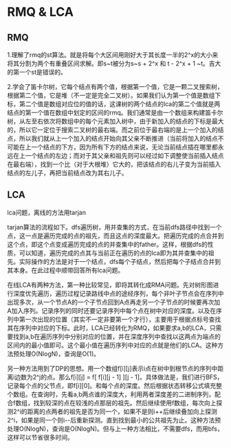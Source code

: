 # RMQ & LCA

## RMQ
1.理解了rmq的st算法。就是将每个大区间用刚好大于其长度一半的2^x的大小来将其分割为两个有重叠区间求解。即s~t被分为s~s + 2^x 和 t - 2^x + 1 ~t。吉大的第一个st是错误的。

2.学会了笛卡尔树，它每个结点有两个值，根据第一个值，它是一颗二叉搜索树，根据第二个值，它是堆（不一定是完全二叉树）。如果我们认为第一个值是数组下标，第二个值是数组对应位的值的话，这课树的两个结点的lca的第二个值就是两结点的第一个值在数组中划定的区间的rmq。我们通常是由一个数组来构建笛卡尔树，从左至右依次将数组中的每个元素加入树中，由于新加入的结点的下标是最大的，所以它一定位于搜索二叉树的最右端。而之前位于最右端的是上一个加入的结点，所以我们就从上一个加入的结点开始向其父亲不断推进（当前将加入的结点不可能在上一个结点的下方，因为所有下方的结点来说，无论当前结点插在哪里都永远在上一个结点的左边；而对于其父亲和祖先则可以经过如下调整使当前插入结点在最右端），找到一个比（对于大根堆）它大的，把该结点的右儿子变为当前插入结点的左儿子，再把当前结点改为其右儿子。


## LCA

lca问题，离线的方法用tarjan

tarjan算法的流程如下。dfs遍历树，用并查集的方式，在当前dfs路径中找到一个点，这一点是遍历完成的点的祖先，而且这点的深度最大。把遍历完成的点合并到这个点，即这个点变成遍历完成的点的并查集中的father。这样，根据dfs的性质，可以知道，遍历完成的点其与当前正在遍历的点的lca即为其并查集中的祖先。实际操作的方法是对于一个结点，dfs每个子结点，然后把每个子结点合并到其本身。在此过程中顺带回答所有lca问题。


在线LCA有两种方法，第一种比较常见，即将其转化成RMA问题。先对树形图进行深度优先遍历，遍历过程记录路线中点的途经序列，每个非叶子节点会在序列中出现多次，从一个节点A的一个子节点回到A点再走另一个子节点的时候要再次加A加入序列。记录序列的同时还要记录序列中每个点在树中对应的深度。以及在序列中第一次出现的位置（其实不一定非要第一个才行），主要用于根据点标号查找其在序列中对应的下标。此时，LCA已经转化为RMQ，如果要求a,b的LCA，只需要找到a,b在遍历序列中分别对应的位置，并在深度序列中查找以这两点为端点的区间内的最小值即可。这个最小值在遍历序列中对应的点就是他们的LCA。这种方法预处理O(NlogN)，查询是O(1)。

另一种方法用到了DP的思想。用一个数组f[i][j]表示i点在树中到根节点的序列中距离i边数为2^j的点。那么f[i][j] = f[ f[i][j - 1] ][j - 1]。具体做法是，我们进行BFS，记录每个点的父节点，即f[i][0]。和每个点的深度。然后根据状态转移公式填充整个数组。在查询时，先看a,b两点谁的深度大，利用两者深度差的二进制序列，配合f数组，找到较深的点在较浅的点那层的祖先。然后继续使用f数组，每次向上探测2^i的距离的点两者的祖先是否为同一个，如果不是则i++后继续叠加向上探测2^i，如果是同一个则i--后重新探测。直到找到最小的公共祖先为止。这种方法预处理O(NlogN)，查询是O(NlogN)。但与上一种方法相比，不需要dfs，而用bfs，这样可以节省很多时间。

